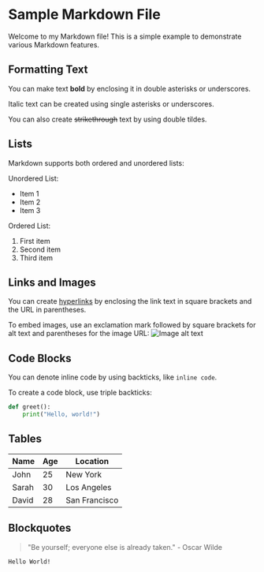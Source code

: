 # Sample Markdown File

Welcome to my Markdown file! This is a simple example to demonstrate various Markdown features.

## Formatting Text

You can make text **bold** by enclosing it in double asterisks or underscores.

Italic text can be created using single asterisks or underscores.

You can also create ~~strikethrough~~ text by using double tildes.

## Lists

Markdown supports both ordered and unordered lists:

Unordered List:
- Item 1
- Item 2
- Item 3

Ordered List:
1. First item
2. Second item
3. Third item

## Links and Images

You can create [hyperlinks](https://aws.amazon.com/certification/certified-developer-associate/) by enclosing the link text in square brackets and the URL in parentheses.

To embed images, use an exclamation mark followed by square brackets for alt text and parentheses for the image URL:
![Image alt text](https://d1.awsstatic.com/training-and-certification/certification-badges/AWS-Certified-Developer-Associate_badge.5c083fa855fe82c1cf2d0c8b883c265ec72a17c0.png)

## Code Blocks

You can denote inline code by using backticks, like `inline code`.

To create a code block, use triple backticks:
```python
def greet():
    print("Hello, world!")
```

## Tables
| Name   | Age | Location     |
|--------|-----|--------------|
| John   | 25  | New York     |
| Sarah  | 30  | Los Angeles  |
| David  | 28  | San Francisco|

## Blockquotes
> "Be yourself; everyone else is already taken." - Oscar Wilde

```plaintext
Hello World!
```
